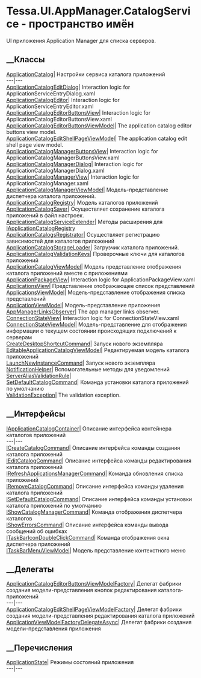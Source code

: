 # Tessa.UI.AppManager.CatalogService - пространство имён
UI приложения Application Manager для списка серверов.
##  __Классы
[ApplicationCatalog](T_Tessa_UI_AppManager_CatalogService_ApplicationCatalog.htm)|
Настройки сервиса каталога приложений  
---|---  
[ApplicationCatalogEditDialog](T_Tessa_UI_AppManager_CatalogService_ApplicationCatalogEditDialog.htm)|
Interaction logic for ApplicationServiceEntryDialog.xaml  
[ApplicationCatalogEditor](T_Tessa_UI_AppManager_CatalogService_ApplicationCatalogEditor.htm)|
Interaction logic for ApplicationServiceEntryEditor.xaml  
[ApplicationCatalogEditorButtonsView](T_Tessa_UI_AppManager_CatalogService_ApplicationCatalogEditorButtonsView.htm)|
Interaction logic for ApplicationCatalogEditorButtonsView.xaml  
[ApplicationCatalogEditorButtonsViewModel](T_Tessa_UI_AppManager_CatalogService_ApplicationCatalogEditorButtonsViewModel.htm)|
The application catalog editor buttons view model.  
[ApplicationCatalogEditShellPageViewModel](T_Tessa_UI_AppManager_CatalogService_ApplicationCatalogEditShellPageViewModel.htm)|
The application catalog edit shell page view model.  
[ApplicationCatalogManagerButtonsView](T_Tessa_UI_AppManager_CatalogService_ApplicationCatalogManagerButtonsView.htm)|
Interaction logic for ApplicationCatalogManagerButtonsView.xaml  
[ApplicationCatalogManagerDialog](T_Tessa_UI_AppManager_CatalogService_ApplicationCatalogManagerDialog.htm)|
Interaction logic for ApplicationCatalogManagerDialog.xaml  
[ApplicationCatalogManagerView](T_Tessa_UI_AppManager_CatalogService_ApplicationCatalogManagerView.htm)|
Interaction logic for ApplicationCatalogManager.xaml  
[ApplicationCatalogManagerViewModel](T_Tessa_UI_AppManager_CatalogService_ApplicationCatalogManagerViewModel.htm)|
Модель-представление диспетчера каталога приложений.  
[ApplicationCatalogRegistry](T_Tessa_UI_AppManager_CatalogService_ApplicationCatalogRegistry.htm)|
Модель каталогов приложений  
[ApplicationCatalogSaver](T_Tessa_UI_AppManager_CatalogService_ApplicationCatalogSaver.htm)|
Осуществляет сохранение каталога приложений в файл настроек.  
[ApplicationCatalogServiceExtender](T_Tessa_UI_AppManager_CatalogService_ApplicationCatalogServiceExtender.htm)|
Методы расширения для
[IApplicationCatalogRegistry](T_Tessa_Applications_IApplicationCatalogRegistry.htm)  
[ApplicationCatalogsRegistrator](T_Tessa_UI_AppManager_CatalogService_ApplicationCatalogsRegistrator.htm)|
Осуществляет регистрацию зависимостей для каталогов приложений  
[ApplicationCatalogStorageLoader](T_Tessa_UI_AppManager_CatalogService_ApplicationCatalogStorageLoader.htm)|
Загрузчик каталога приложений.  
[ApplicationCatalogValidationKeys](T_Tessa_UI_AppManager_CatalogService_ApplicationCatalogValidationKeys.htm)|
Проверочные ключи для каталогов приложений  
[ApplicationCatalogViewModel](T_Tessa_UI_AppManager_CatalogService_ApplicationCatalogViewModel.htm)|
Модель представление отображения каталога приложений вместе с приложениями  
[ApplicationPackageView](T_Tessa_UI_AppManager_CatalogService_ApplicationPackageView.htm)|
Interaction logic for ApplicationPackageView.xaml  
[ApplicationsView](T_Tessa_UI_AppManager_CatalogService_ApplicationsView.htm)|
Представление отображающее список представлений  
[ApplicationsViewModel](T_Tessa_UI_AppManager_CatalogService_ApplicationsViewModel.htm)|
Модель-представление отображения списка представлений  
[ApplicationViewModel](T_Tessa_UI_AppManager_CatalogService_ApplicationViewModel.htm)|
Модель-представление приложения  
[AppManagerLinksObserver](T_Tessa_UI_AppManager_CatalogService_AppManagerLinksObserver.htm)|
The app manager links observer.  
[ConnectionStateView](T_Tessa_UI_AppManager_CatalogService_ConnectionStateView.htm)|
Interaction logic for ConnectionStateView.xaml  
[ConnectionStateViewModel](T_Tessa_UI_AppManager_CatalogService_ConnectionStateViewModel.htm)|
Модель-представление для отображения информации о текущем состоянии
происходящих подключений к серверам  
[CreateDesktopShortcutCommand](T_Tessa_UI_AppManager_CatalogService_CreateDesktopShortcutCommand.htm)|
Запуск нового экземпляра  
[EditableApplicationCatalogViewModel](T_Tessa_UI_AppManager_CatalogService_EditableApplicationCatalogViewModel.htm)|
Редактируемая модель каталога приложений  
[LaunchNewInstanceCommand](T_Tessa_UI_AppManager_CatalogService_LaunchNewInstanceCommand.htm)|
Запуск нового экземпляра  
[NotificationHelper](T_Tessa_UI_AppManager_CatalogService_NotificationHelper.htm)|
Вспомогательные методы для уведомлений  
[ServerAliasValidationRule](T_Tessa_UI_AppManager_CatalogService_ServerAliasValidationRule.htm)|  
[SetDefaultCatalogCommand](T_Tessa_UI_AppManager_CatalogService_SetDefaultCatalogCommand.htm)|
Команда установки каталога приложений по умолчанию  
[ValidationException](T_Tessa_UI_AppManager_CatalogService_ValidationException.htm)|
The validation exception.  
## __Интерфейсы
[IApplicationCatalogContainer](T_Tessa_UI_AppManager_CatalogService_IApplicationCatalogContainer.htm)|
Описание интерфейса контейнера каталогов приложений  
---|---  
[ICreateCatalogCommand](T_Tessa_UI_AppManager_CatalogService_ICreateCatalogCommand.htm)|
Описание интерфейса команды создания каталога приложений  
[IEditCatalogCommand](T_Tessa_UI_AppManager_CatalogService_IEditCatalogCommand.htm)|
Описание интерфейса команды редактирования каталога приложений  
[IRefreshApplicationsManagerCommand](T_Tessa_UI_AppManager_CatalogService_IRefreshApplicationsManagerCommand.htm)|
Команда обновления списка приложений  
[IRemoveCatalogCommand](T_Tessa_UI_AppManager_CatalogService_IRemoveCatalogCommand.htm)|
Описание интерфейса команды удаления каталога приложений  
[ISetDefaultCatalogCommand](T_Tessa_UI_AppManager_CatalogService_ISetDefaultCatalogCommand.htm)|
Описание интерфейса команды установки каталога приложений по умолчанию  
[IShowCatalogManagerCommand](T_Tessa_UI_AppManager_CatalogService_IShowCatalogManagerCommand.htm)|
Команда отображения диспетчера каталогов  
[IShowErrorsCommand](T_Tessa_UI_AppManager_CatalogService_IShowErrorsCommand.htm)|
Описание интерфейса команды вывода сообщений об ошибках  
[ITaskBarIconDoubleClickCommand](T_Tessa_UI_AppManager_CatalogService_ITaskBarIconDoubleClickCommand.htm)|
Команда отображения окна диспетчера приложений  
[ITaskBarMenuViewModel](T_Tessa_UI_AppManager_CatalogService_ITaskBarMenuViewModel.htm)|
Модель представление контекстного меню  
## __Делегаты
[ApplicationCatalogEditorButtonsViewModelFactory](T_Tessa_UI_AppManager_CatalogService_ApplicationCatalogEditorButtonsViewModelFactory.htm)|
Делегат фабрики создания модели-представления кнопок редактирования каталога-
приложений  
---|---  
[ApplicationCatalogEditShellPageViewModelFactory](T_Tessa_UI_AppManager_CatalogService_ApplicationCatalogEditShellPageViewModelFactory.htm)|
Делегат фабрики создания модели-представления редактирования каталога
приложений  
[ApplicationViewModelFactoryDelegateAsync](T_Tessa_UI_AppManager_CatalogService_ApplicationViewModelFactoryDelegateAsync.htm)|
Делегат фабрики создания модели-представления приложения  
## __Перечисления
[ApplicationState](T_Tessa_UI_AppManager_CatalogService_ApplicationState.htm)|
Режимы состояний приложения  
---|---
